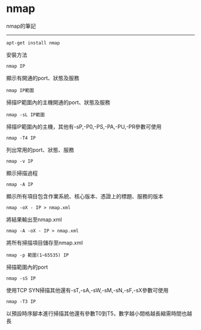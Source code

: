 # nmap

nmap的筆記

***

<code>apt-get install nmap</code>
<p>安裝方法

<code>nmap IP</code>
<p>顯示有開通的port、狀態及服務

<code>nmap IP範圍</code>
<p>掃描IP範圍內的主機開通的port、狀態及服務

<code>nmap -sL IP範圍</code>
<p>掃描IP範圍內的主機，其他有-sP,-P0,-PS,-PA,-PU,-PR參數可使用

<code>nmap -T4 IP</code>
<p>列出常用的port、狀態、服務

<code>nmap -v IP</code>
<p>顯示掃描過程

<code>nmap -A IP</code>
<p>顯示所有項目包含作業系統、核心版本、憑證上的標題、服務的版本

<code>nmap -oX - IP > nmap.xml</code>
<p>將結果輸出至nmap.xml

<code>nmap -A -oX - IP > nmap.xml</code>
<p>將所有掃描項目儲存至nmap.xml

<code>nmap -p 範圍(1~65535) IP</code>
<p>掃描範圍內的port

<code>nmap -sS IP</code>
<p>使用TCP SYN掃描其他還有-sT,-sA,-sW,-sM,-sN,-sF,-sX參數可使用

<code>nmap -T3 IP</code>
<p>以預設時序腳本進行掃描其他還有參數T0到T5，數字越小間格越長縮需時間也越長
